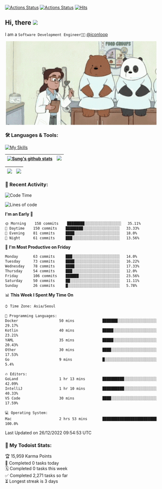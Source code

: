 
[![Actions Status](https://github.com/ddok2/ddok2/workflows/Todoist%20Readme/badge.svg)](https://github.com/ddok2/ddok2/actions)
[![Actions Status](https://github.com/ddok2/ddok2/workflows/wakatime-stats/badge.svg)](https://github.com/ddok2/ddok2/actions)
[![Hits](https://hits.seeyoufarm.com/api/count/incr/badge.svg?url=https%3A%2F%2Fgithub.com%2Fddok2&count_bg=%23FF9595&title_bg=%23555555&icon=github.svg&icon_color=%23FFFFFF&title=hits&edge_flat=false)](https://hits.seeyoufarm.com)

<!-- ![visitors](https://visitor-badge.laobi.icu/badge?page_id=ddok2.ddok2) -->
## Hi, there <img src="https://raw.githubusercontent.com/MartinHeinz/MartinHeinz/master/wave.gif" width="3%">

I am a `Software Development Engineer🧑‍💻` [@iconloop](https://github.com/iconloop)


<p align="center">
    <img align="center" alt="GIF" src="img/debugging.gif" />
</p>


### 🛠 Languages & Tools:

[![My Skills](https://skillicons.dev/icons?i=go,js,ts,py,express,react,svelte,jquery,pug,mongodb,mysql,redis,aws,docker,kubernetes)](https://skillicons.dev)


| <a href="https://github-readme-stats.vercel.app/api?username=ddok2&show_icons=true&include_all_commits=true&count_private=true&theme=buefy&hide_border=true"><img align="center" src="https://github-readme-stats.vercel.app/api?username=ddok2&show_icons=true&include_all_commits=true&count_private=true&theme=buefy&hide_border=true" alt="Sung's github stats" /></a> | <a href="https://github.com/ddok2"><img src="http://github-readme-streak-stats.herokuapp.com?user=ddok2&hide_border=true" /></a> |
| ------------- |------------- |


| <a href="https://github.com/ddok2"><img align="center" src="https://github-readme-stats.vercel.app/api/top-langs/?username=ddok2&theme=buefy&hide=html,css&hide_border=true" /></a> | <a href="https://github.com/ddok2"><img align="center" src="https://activity-graph.herokuapp.com/graph?username=ddok2&theme=github&hide_border=true" height="250" /></a> |
| ------------- |--------------------------------------------------------------------------------------------------------------------------------------------------------------------------|


<!-- <details open>
    <summary>📈 My GitHub Stats</summary>
    <p align="center">
        <a href="https://github.com/ddok2">
            <img align="center" src="https://github-readme-stats.vercel.app/api?username=ddok2&show_icons=true&include_all_commits=true&count_private=true&theme=buefy&hide_border=true" alt="Sung's github stats" />
        </a>
    </p>
</details>
<details>
    <summary>💬 Top Languages</summary>
    <p align="center"> 
        <a href="https://github.com/ddok2">
            <img align="center" src="https://github-readme-stats.vercel.app/api/top-langs/?username=ddok2&layout=compact&theme=buefy&hide=html,css&hide_border=true" />
        </a>
    </p>
</details> -->


### 🌈 Recent Activity:
<!--START_SECTION:waka-->
![Code Time](http://img.shields.io/badge/Code%20Time-1%2C896%20hrs%2050%20mins-blue)

![Lines of code](https://img.shields.io/badge/From%20Hello%20World%20I%27ve%20Written-1%20Million%20lines%20of%20code-blue)

**I'm an Early 🐤** 

```text
🌞 Morning    158 commits    ████████░░░░░░░░░░░░░░░░░   35.11% 
🌆 Daytime    150 commits    ████████░░░░░░░░░░░░░░░░░   33.33% 
🌃 Evening    81 commits     ████░░░░░░░░░░░░░░░░░░░░░   18.0% 
🌙 Night      61 commits     ███░░░░░░░░░░░░░░░░░░░░░░   13.56%

```
📅 **I'm Most Productive on Friday** 

```text
Monday       63 commits     ███░░░░░░░░░░░░░░░░░░░░░░   14.0% 
Tuesday      73 commits     ████░░░░░░░░░░░░░░░░░░░░░   16.22% 
Wednesday    78 commits     ████░░░░░░░░░░░░░░░░░░░░░   17.33% 
Thursday     54 commits     ███░░░░░░░░░░░░░░░░░░░░░░   12.0% 
Friday       106 commits    ██████░░░░░░░░░░░░░░░░░░░   23.56% 
Saturday     50 commits     ██░░░░░░░░░░░░░░░░░░░░░░░   11.11% 
Sunday       26 commits     █░░░░░░░░░░░░░░░░░░░░░░░░   5.78%

```


📊 **This Week I Spent My Time On** 

```text
⌚︎ Time Zone: Asia/Seoul

💬 Programming Languages: 
Docker                   50 mins             ███████░░░░░░░░░░░░░░░░░░   29.17% 
Kotlin                   40 mins             █████░░░░░░░░░░░░░░░░░░░░   23.21% 
YAML                     35 mins             █████░░░░░░░░░░░░░░░░░░░░   20.43% 
Other                    30 mins             ████░░░░░░░░░░░░░░░░░░░░░   17.53% 
Go                       9 mins              █░░░░░░░░░░░░░░░░░░░░░░░░   5.4%

🔥 Editors: 
GoLand                   1 hr 13 mins        ██████████░░░░░░░░░░░░░░░   42.09% 
IntelliJ                 1 hr 10 mins        ██████████░░░░░░░░░░░░░░░   40.33% 
VS Code                  30 mins             ████░░░░░░░░░░░░░░░░░░░░░   17.59%

💻 Operating System: 
Mac                      2 hrs 53 mins       █████████████████████████   100.0%

```


 Last Updated on 26/12/2022 09:54:53 UTC
<!--END_SECTION:waka-->

### 🚧 My Todoist Stats:
<!-- TODO-IST:START -->
🏆  15,959 Karma Points           
🌸  Completed 0 tasks today           
🗓  Completed 0 tasks this week           
✅  Completed 2,271 tasks so far           
⏳  Longest streak is 3 days
<!-- TODO-IST:END -->

